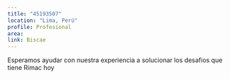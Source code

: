 ```yaml
---
title: "45193507"
location: "Lima, Perú"
profile: Profesional
area: 
link: Biscae
---
```


Esperamos ayudar con nuestra experiencia a solucionar los desafios que tiene Rimac hoy